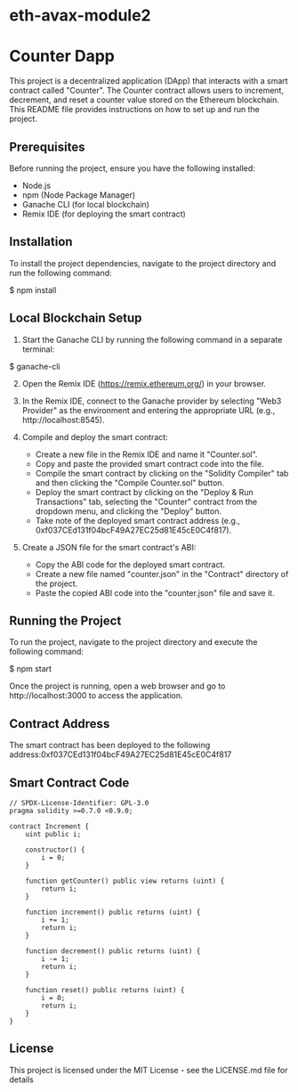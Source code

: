 # eth-avax-module2
# Counter Dapp

This project is a decentralized application (DApp) that interacts with a smart contract called "Counter". The Counter contract allows users to increment, decrement, and reset a counter value stored on the Ethereum blockchain. This README file provides instructions on how to set up and run the project.

## Prerequisites

Before running the project, ensure you have the following installed:

- Node.js
- npm (Node Package Manager)
- Ganache CLI (for local blockchain)
- Remix IDE (for deploying the smart contract)

## Installation

To install the project dependencies, navigate to the project directory and run the following command:

$ npm install

## Local Blockchain Setup

1. Start the Ganache CLI by running the following command in a separate terminal:

$ ganache-cli

2. Open the Remix IDE (https://remix.ethereum.org/) in your browser.

3. In the Remix IDE, connect to the Ganache provider by selecting "Web3 Provider" as the environment and entering the appropriate URL (e.g., http://localhost:8545).

4. Compile and deploy the smart contract:
   - Create a new file in the Remix IDE and name it "Counter.sol".
   - Copy and paste the provided smart contract code into the file.
   - Compile the smart contract by clicking on the "Solidity Compiler" tab and then clicking the "Compile Counter.sol" button.
   - Deploy the smart contract by clicking on the "Deploy & Run Transactions" tab, selecting the "Counter" contract from the dropdown menu, and clicking the "Deploy" button.
   - Take note of the deployed smart contract address (e.g., 0xf037CEd131f04bcF49A27EC25d81E45cE0C4f817).

5. Create a JSON file for the smart contract's ABI:
   - Copy the ABI code for the deployed smart contract.
   - Create a new file named "counter.json" in the "Contract" directory of the project.
   - Paste the copied ABI code into the "counter.json" file and save it.

## Running the Project

To run the project, navigate to the project directory and execute the following command:

$ npm start

Once the project is running, open a web browser and go to http://localhost:3000 to access the application.

## Contract Address

The smart contract has been deployed to the following address:0xf037CEd131f04bcF49A27EC25d81E45cE0C4f817


## Smart Contract Code

```solidity
// SPDX-License-Identifier: GPL-3.0
pragma solidity >=0.7.0 <0.9.0;

contract Increment {
    uint public i;
    
    constructor() {
        i = 0;
    }
    
    function getCounter() public view returns (uint) {
        return i;
    }
    
    function increment() public returns (uint) {
        i += 1;
        return i;
    }
    
    function decrement() public returns (uint) {
        i -= 1;
        return i;
    }
    
    function reset() public returns (uint) {
        i = 0;
        return i;
    }
} 
```
## License

This project is licensed under the MIT License - see the LICENSE.md file for details
